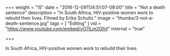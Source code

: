+++
weight = "15"
date = "2016-12-09T04:51:07-08:00"
title = "Not a death sentence"
description = "In South Africa, HIV-positive women work to rebuild their lives. Filmed by Erika Schultz."
image = "thumbs/3-not-a-death-sentence.jpg"
tags = [ "Editing" ]
vid = "https://www.youtube.com/embed/vO7lLm2GfnI"
internal = "true"

+++

In South Africa, HIV-positive women work to rebuild their lives.
